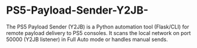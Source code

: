 # PS5-Payload-Sender-Y2JB-
The PS5 Payload Sender (Y2JB) is a Python automation tool (Flask/CLI) for remote payload delivery to PS5 consoles. It scans the local network on port 50000 (Y2JB listener) in Full Auto mode or handles manual sends.
